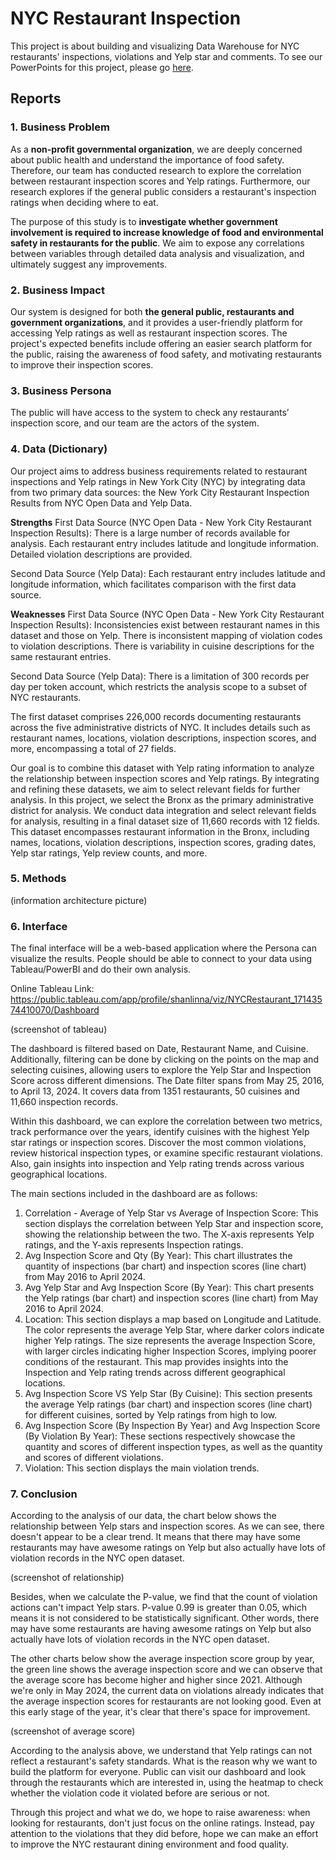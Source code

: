 # NYC Restaurant Inspection

This project is about building and visualizing Data Warehouse for NYC restaurants' inspections, violations and Yelp star and comments. To see our PowerPoints for this project, please go [here](/Data%20Warehousing%20Term%20Project.pdf).

## Reports

### 1. Business Problem
As a **non-profit governmental organization**, we are deeply concerned about public health and understand the importance of food safety. Therefore, our team has conducted research to explore the correlation between restaurant inspection scores and Yelp ratings. Furthermore, our research explores if the general public considers a restaurant's inspection ratings when deciding where to eat.

The purpose of this study is to **investigate whether government involvement is required to increase knowledge of food and environmental safety in restaurants for the public**. We aim to expose any correlations between variables through detailed data analysis and visualization, and ultimately suggest any improvements.

### 2. Business Impact
Our system is designed for both **the general public, restaurants and government organizations**, and it provides a user-friendly platform for accessing Yelp ratings as well as restaurant inspection scores. The project's expected benefits include offering an easier search platform for the public, raising the awareness of food safety, and motivating restaurants to improve their inspection scores.

### 3. Business Persona
The public will have access to the system to check any restaurants’ inspection score, and our team are the actors of the system. 

### 4. Data (Dictionary)
Our project aims to address business requirements related to restaurant inspections and Yelp ratings in New York City (NYC) by integrating data from two primary data sources: the New York City Restaurant Inspection Results from NYC Open Data and Yelp Data.

**Strengths**
First Data Source (NYC Open Data - New York City Restaurant Inspection Results):
There is a large number of records available for analysis.
Each restaurant entry includes latitude and longitude information.
Detailed violation descriptions are provided.

Second Data Source (Yelp Data):
Each restaurant entry includes latitude and longitude information, which facilitates comparison with the first data source.

**Weaknesses**
First Data Source (NYC Open Data - New York City Restaurant Inspection Results):
Inconsistencies exist between restaurant names in this dataset and those on Yelp.
There is inconsistent mapping of violation codes to violation descriptions.
There is variability in cuisine descriptions for the same restaurant entries.

Second Data Source (Yelp Data):
There is a limitation of 300 records per day per token account, which restricts the analysis scope to a subset of NYC restaurants.

The first dataset comprises 226,000 records documenting restaurants across the five administrative districts of NYC. It includes details such as restaurant names, locations, violation descriptions, inspection scores, and more, encompassing a total of 27 fields.

Our goal is to combine this dataset with Yelp rating information to analyze the relationship between inspection scores and Yelp ratings. By integrating and refining these datasets, we aim to select relevant fields for further analysis.
In this project, we select the Bronx as the primary administrative district for analysis. We conduct data integration and select relevant fields for analysis, resulting in a final dataset size of 11,660 records with 12 fields. This dataset encompasses restaurant information in the Bronx, including names, locations, violation descriptions, inspection scores, grading dates, Yelp star ratings, Yelp review counts, and more.

### 5. Methods
(information architecture picture)

### 6. Interface
The final interface will be a web-based application where the Persona can visualize the results.  People should be able to connect to your  data using Tableau/PowerBI and do their own analysis.

Online Tableau Link: 
https://public.tableau.com/app/profile/shanlinna/viz/NYCRestaurant_17143574410070/Dashboard

(screenshot of tableau)

The dashboard is filtered based on Date, Restaurant Name, and Cuisine. Additionally, filtering can be done by clicking on the points on the map and selecting cuisines, allowing users to explore the Yelp Star and Inspection Score across different dimensions. The Date filter spans from May 25, 2016, to April 13, 2024.  It covers data from 1351 restaurants, 50 cuisines and 11,660 inspection records.

Within this dashboard, we can explore the correlation between two metrics, track performance over the years, identify cuisines with the highest Yelp star ratings or inspection scores. Discover the most common violations, review historical inspection types, or examine specific restaurant violations. Also, gain insights into inspection and Yelp rating trends across various geographical locations.

The main sections included in the dashboard are as follows:
1. Correlation - Average of Yelp Star vs Average of Inspection Score: This section displays the correlation between Yelp Star and inspection score, showing the relationship between the two. The X-axis represents Yelp ratings, and the Y-axis represents Inspection ratings.
2. Avg Inspection Score and Qty (By Year): This chart illustrates the quantity of inspections (bar chart) and inspection scores (line chart) from May 2016 to April 2024.
3. Avg Yelp Star and Avg Inspection Score (By Year): This chart presents the Yelp ratings (bar chart) and inspection scores (line chart) from May 2016 to April 2024.
4. Location: This section displays a map based on Longitude and Latitude. The color represents the average Yelp Star, where darker colors indicate higher Yelp ratings. The size represents the average Inspection Score, with larger circles indicating higher Inspection Scores, implying poorer conditions of the restaurant. This map provides insights into the Inspection and Yelp rating trends across different geographical locations.
5. Avg Inspection Score VS Yelp Star (By Cuisine): This section presents the average Yelp ratings (bar chart) and inspection scores (line chart) for different cuisines, sorted by Yelp ratings from high to low.
6. Avg Inspection Score (By Inspection By Year) and Avg Inspection Score (By Violation By Year): These sections respectively showcase the quantity and scores of different inspection types, as well as the quantity and scores of different violations.
7. Violation: This section displays the main violation trends.

### 7. Conclusion
According to the analysis of our data, the chart below shows the relationship between Yelp stars and inspection scores. As we can see, there doesn't appear to be a clear trend. It means that there may have some restaurants may have awesome ratings on Yelp but also actually have lots of violation records in the NYC open dataset.

(screenshot of relationship)

Besides, when we calculate the P-value, we find that the count of violation actions can't impact Yelp stars. P-value 0.99 is greater than 0.05, which means it is not considered to be statistically significant. Other words, there may have some restaurants are having awesome  ratings on Yelp but also actually have lots of violation records in the NYC open dataset.

The other charts below show the average inspection score group by year, the green line shows the average inspection score and we can observe that the average score has become higher and higher since 2021. Although we're only in May 2024, the current data on violations already indicates that the average inspection scores for restaurants are not looking good. Even at this early stage of the year, it's clear that there's space for improvement.

(screenshot of average score)

According to the analysis above, we understand that Yelp ratings can not reflect a restaurant's safety standards. What is the reason why we want to build the platform for everyone. Public can visit our dashboard and look through the restaurants which are interested in, using the heatmap to check whether the violation code it violated before are serious or not.

Through this project and what we do, we hope to raise awareness: when looking for restaurants, don't just focus on the online ratings. Instead, pay attention to the violations that they did before, hope we can make an effort to improve the NYC restaurant dining environment and food quality.